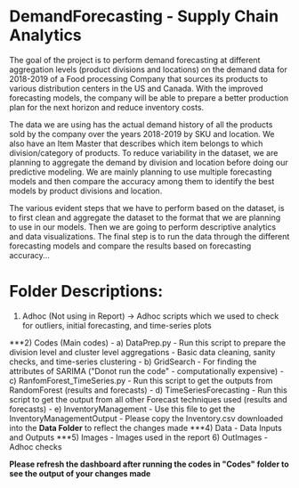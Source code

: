 # DemandForecasting - Supply Chain Analytics

The goal of the project is to perform demand forecasting at different aggregation levels (product divisions and locations) on the demand data for 2018-2019 of a Food processing Company that sources its products to various distribution centers in the US and Canada. With the improved forecasting models, the company will be able to prepare a better production plan for the next horizon and reduce inventory costs.

The data we are using has the actual demand history of all the products sold by the company over the years 2018-2019 by SKU and location. We also have an Item Master that describes which item belongs to which division/category of products. To reduce variability in the dataset, we are planning to aggregate the demand by division and location before doing our predictive modeling. We are mainly planning to use multiple forecasting models and then compare the accuracy among them to identify the best models by product divisions and location. 

The various evident steps that we have to perform based on the dataset, is to first clean and aggregate the dataset to the format that we are planning to use in our models. Then we are going to perform descriptive analytics and data visualizations. The final step is to run the data through the different forecasting models and compare the results based on forecasting accuracy...


# Folder Descriptions:

1) Adhoc (Not using in Report) -> Adhoc scripts which we used to check for outliers, initial forecasting, and time-series plots

***2) Codes (Main codes)
	- a) DataPrep.py - Run this script to prepare the division level and cluster level aggregations
			     - Basic data cleaning, sanity checks, and time-series clustering
	- b) GridSearch - For finding the attributes of SARIMA ("Donot run the code" - computationally expensive)
	- c) RanfomForest_TimeSeries.py - Run this script to get the outputs from RandomForest (results and forecasts)
	- d) TimeSeriesForecasting - Run this script to get the output from all other Forecast techniques used (results and forecasts)
	- e) InventoryManagement - Use this file to get the InventoryManagementOutput
					 - Please copy the Inventory.csv downloaded into the **Data Folder** to reflect the changes made
***4) Data - Data Inputs and Outputs
***5) Images - Images used in the report
6) OutImages - Adhoc checks


**Please refresh the dashboard after running the codes in "Codes" folder to see the output of your changes made**

